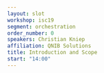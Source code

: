```yaml
---
layout: slot
workshop: isc19
segment: orchestration
order_number: 0
speakers: Christian Kniep
affiliation: QNIB Solutions
title: Introduction and Scope
start: "14:00"
---
```

